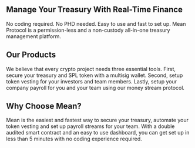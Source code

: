 ## Manage Your Treasury With Real-Time Finance

No coding required. No PHD needed. Easy to use and fast to set up. Mean Protocol is a permission-less and a non-custody all-in-one treasury management platform.

## Our Products

We believe that every crypto project needs three essential tools. First, secure your treasury and SPL token with a multisig wallet. Second, setup token vesting for your investors and team members. Lastly, setup your company payroll for you and your team using our money stream protocol.

## Why Choose Mean?

Mean is the easiest and fastest way to secure your treasury, automate your token vesting and set up payroll streams for your team. With a double audited smart contract and an easy to use dashboard, you can get set up in less than 5 minutes with no coding experience required.
